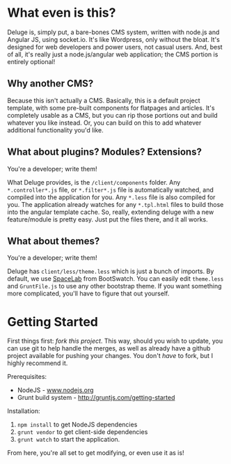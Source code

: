 # What even is this?

Deluge is, simply put, a bare-bones CMS system, written with node.js and Angular JS, using socket.io. It's like
Wordpress, only without the bloat. It's designed for web developers and power users, not casual users. And, best of all,
it's really just a node.js/angular web application; the CMS portion is entirely optional!

## Why another CMS?

Because this isn't actually a CMS. Basically, this is a default project template, with some pre-built components for
flatpages and articles. It's completely usable as a CMS, but you can rip those portions out and build whatever you like
instead. Or, you can build on this to add whatever additional functionality you'd like.

## What about plugins? Modules? Extensions?

You're a developer; write them!

What Deluge provides, is the `/client/components` folder. Any `*.controller*.js` file, or `*.filter*.js` file is
automatically watched, and compiled into the application for you. Any `*.less` file is also compiled for you. The
application already watches for any `*.tpl.html` files to build those into the angular template cache. So, really,
extending deluge with a new feature/module is pretty easy. Just put the files there, and it all works.

## What about themes?

You're a developer; write them!

Deluge has `client/less/theme.less` which is just a bunch of imports. By default, we use [SpaceLab](http://bootswatch.com/spacelab/)
from BootSwatch. You can easily edit `theme.less` and `GruntFile.js` to use any other bootstrap theme. If you want
something more complicated, you'll have to figure that out yourself.

# Getting Started

First things first: _fork this project_. This way, should you wish to update, you can use git to help handle the merges,
as well as already have a github project available for pushing your changes. You don't _have_ to fork, but I highly
recommend it.

Prerequisites:
- NodeJS - www.nodejs.org
- Grunt build system - http://gruntjs.com/getting-started

Installation:

1. `npm install` to get NodeJS dependencies
2. `grunt vendor` to get client-side dependencies
3. `grunt watch` to start the application.

From here, you're all set to get modifying, or even use it as is!
